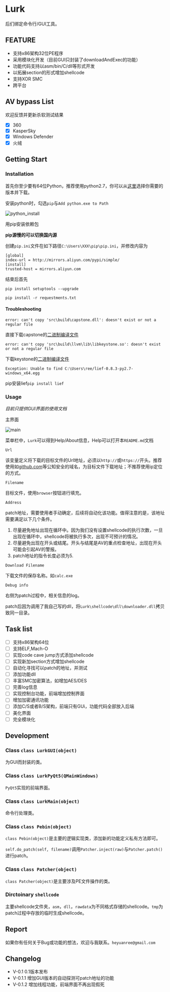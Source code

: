 # Lurk

后们绑定命令行/GUI工具。

## FEATURE

- 支持x86架构32位PE程序
- 采用模块化开发（目前GUI只封装了downloadAndExec的功能）
- 功能代码支持以asm/bin/C/dll等形式开发
- 以拓展section的形式增加shellcode
- 支持XOR SMC
- 跨平台

## AV bypass List

欢迎反馈并更新杀软测试结果

- [x] 360
- [x] KasperSky
- [x] Windows Defender
- [x] 火绒

## Getting Start

### Installation

首先你至少要有64位Python，推荐使用python2.7，你可以从[这里](https://www.python.org/downloads/release/python-2714/)选择你需要的版本并下载。

安装python时，勾选`pip`与`Add python.exe to Path`

![python_install](resource/python_install.png)

用pip安装依赖包

**pip源慢的可以切换国内源**

创建`pip.ini`文件在如下路径`C:\Users\XXX\pip\pip.ini`，并修改内容为

```
[global]
index-url = http://mirrors.aliyun.com/pypi/simple/
[install]
trusted-host = mirrors.aliyun.com
```

结束后首先

`pip install setuptools --upgrade`

`pip install -r requestments.txt`

#### Troubleshooting

`error: can't copy 'src\build\capstone.dll': doesn't exist or not a regular file`

直接下载capstone的[二进制编译文件](https://github.com/aquynh/capstone/releases/download/3.0.5-rc2/capstone-3.0.5-rc2-python-win64.msi)

`error: can't copy 'src\build\llvm\lib\libkeystone.so': doesn't exist or not a regular file`

下载keystone的[二进制编译文件](https://github.com/keystone-engine/keystone/releases/download/0.9.1/keystone-0.9.1-python-win64.msi)

`Exception: Unable to find C:\Users\ree/lief-0.8.3-py2.7-windows_x64.egg`

pip安装lief`pip install lief`

### Usage

*目前只提供GUI界面的使用文档*

主界面

![main](resource/main.png)

菜单栏中，`Lurk`可以得到Help/About信息，Help可以打开本`README.md`文档

`Url`

该变量定义将下载的目标文件的Url地址，必须以`http://`或`https://`开头。推荐使用如[github.com](github.com)等公知安全的域名，为目标文件下载地址；不推荐使用ip定位的方式。

`Filename`

目标文件，使用`browser`按钮进行填充。

`Address`

patch地址，需要使用者手动确定，后续将自动化该功能。值得注意的是，该地址需要满足以下几个条件。

1. 尽量避免地址出现在循环中。因为我们没有设置shellcode的执行次数，一旦出现在循环中，shellcode将被执行多次，出现不可预计的情况。
2. 尽量避免出现在开头或结尾。开头与结尾是AV的重点检查地址，出现在开头可能会引起AV的警报。
3. patch地址的指令长度必须为5.

`Download Filename`

下载文件的保存名称。如`calc.exe`

`Debug info`

右侧为patch过程中，相关信息的log。

patch后因为调用了我自己写的dll，将`Lurk\shellcode\dll\downloader.dll`拷贝致同一目录。

## Task list

- [ ] 支持x86架构64位
- [ ] 支持ELF,Mach-O
- [ ] 实现code cave jump方式添加shellcode
- [ ] 实现新加section方式增加shellcode
- [ ] 自动化寻找可以patch的地址，并测试
- [ ] 添加功能dll
- [ ] 丰富SMC加密算法，如增加AES/DES
- [ ] 完善log信息
- [ ] 实现控制台功能，前端增加控制界面
- [ ] 增加加密通讯功能
- [ ] 添加C/S或者B/S架构，前端只有GUi，功能代码全部放入后端
- [ ] 美化界面
- [ ] 完全模块化

## Development

### Class `class LurkGUI(object)`

为GUI而封装的类。

### Class `class LurkPyQt5(QMainWindows)`

`PyQt5`实现的前端界面。

### Class `class LurkMain(object)`

命令行处理类。

### Class `class Pebin(object)`

`class Pebin(object)`是主要的逻辑实现类，添加新的功能定义私有方法即可。

`self.do_patch(self, filename)`调用`Patcher.inject(raw)`与`Patcher.patch()`进行patch。

### Class `class Patcher(object)`

`class Patcher(object)`是主要涉及PE文件操作的类。

### Dirctoinary `shellcode`

主要shellcode文件夹，`asm`，`dll`，`rawdata`为不同格式存储的shellcode。`tmp`为patch过程中存放的临时生成shellcode。

## Report

如果你有任何关于Bug或功能的想法，欢迎与我联系。`heyuanree@gmail.com`

## Changelog

- V-0.1 0.1版本发布
- V-0.1.1 增加GUI版本的自动探测可patch地址的功能
- V-0.1.2 增加线程功能，前端界面不再出现假死